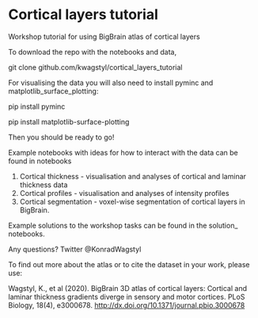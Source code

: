 # Cortical layers tutorial
Workshop tutorial for using BigBrain atlas of cortical layers


To download the repo with the notebooks and data,

git clone github.com/kwagstyl/cortical_layers_tutorial

For visualising the data you will also need to install pyminc and matplotlib_surface_plotting:

pip install pyminc

pip install matplotlib-surface-plotting

Then you should be ready to go!

Example notebooks with ideas for how to interact with the data can be found in notebooks
1. Cortical thickness - visualisation and analyses of cortical and laminar thickness data
2. Cortical profiles - visualisation and analyses of intensity profiles
3. Cortical segmentation - voxel-wise segmentation of cortical layers in BigBrain.

Example solutions to the workshop tasks can be found in the solution_ notebooks.

Any questions?
Twitter @KonradWagstyl

To find out more about the atlas or to cite the dataset in your work, please use:

Wagstyl, K., et al (2020). BigBrain 3D atlas of cortical layers: 
Cortical and laminar thickness gradients diverge in sensory and motor cortices. PLoS Biology, 18(4), e3000678.
http://dx.doi.org/10.1371/journal.pbio.3000678
